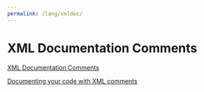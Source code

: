 ```yaml
---
permalink: /lang/xmldoc/
---
```


# XML Documentation Comments

[XML Documentation Comments](https://docs.microsoft.com/en-us/dotnet/csharp/programming-guide/xmldoc/xml-documentation-comments)

[Documenting your code with XML comments](https://docs.microsoft.com/en-us/dotnet/csharp/codedoc)
